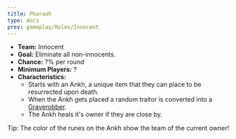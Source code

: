 ```yaml
---
title: Pharaoh
type: docs
prev: gameplay/Roles/Innocent
---
```


- **Team:** Innocent
- **Goal:** Eliminate all non-innocents.
- **Chance:** ?% per round
- **Minimum Players:** ?
- **Characteristics:**
  - Starts with an Ankh, a unique item that they can place to be resurrected upon death.
  - When the Ankh gets placed a random traitor is converted into a [Graverobber](../../traitor/graverobber).
  - The Ankh heals it's owner if they are close by.

Tip: The color of the runes on the Ankh show the team of the current owner!
